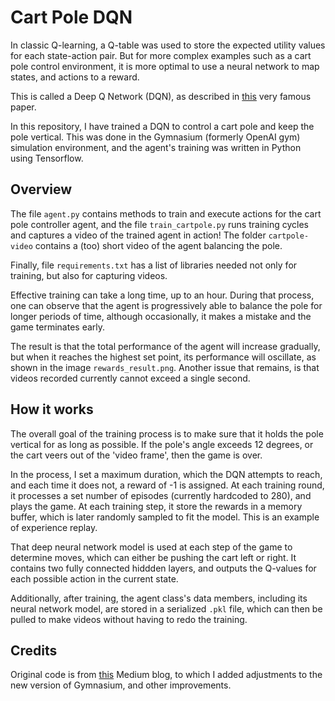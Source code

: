 # Cart Pole DQN

In classic Q-learning, a Q-table was used to store the expected utility values for each state-action pair.
But for more complex examples such as a cart pole control environment, it is more optimal to use a neural network to map states, and actions to a reward. 

This is called a Deep Q Network (DQN), as described in [this](https://arxiv.org/abs/1312.5602) very famous paper.

In this repository, I have trained a DQN to control a cart pole and keep the pole vertical. This was done in the Gymnasium (formerly OpenAI gym) simulation environment, and the agent's training was written in Python using Tensorflow. 

## Overview

The file `agent.py` contains methods to train and execute actions for the cart pole controller agent, and the file `train_cartpole.py` runs training cycles and captures a video of the trained agent in action! The folder `cartpole-video` contains a (too) short video of the agent balancing the pole. 

Finally, file `requirements.txt` has a list of libraries needed not only for training, but also for capturing videos.

Effective training can take a long time, up to an hour. During that process, one can observe that the agent is progressively able to balance the pole for longer periods of time, although occasionally, it makes a mistake and the game terminates early.

The result is that the total performance of the agent will increase gradually, but when it reaches the highest set point, its performance will oscillate, as shown in the image `rewards_result.png`. Another issue that remains, is that videos recorded currently cannot exceed a single second. 

## How it works

The overall goal of the training process is to make sure that it holds the pole vertical for as long as possible. If the pole's angle exceeds 12 degrees, or the cart veers out of the 'video frame', then the game is over. 

In the process, I set a maximum duration, which the DQN attempts to reach, and each time it does not, a reward of -1 is assigned. At each training round, it processes a set number of episodes (currently hardcoded to 280), and plays the game. At each training step, it store the rewards in a memory buffer, which is later randomly sampled to fit the model. This is an example of experience replay.

That deep neural network model is used at each step of the game to determine moves, which can either be pushing the cart left or right. It contains two fully connected hiddden layers, and outputs the Q-values for each possible action in the current state.

Additionally, after training, the agent class's data members, including its neural network model, are stored in a serialized `.pkl` file, which can then be pulled to make videos without having to redo the training. 

## Credits

Original code is from [this](https://towardsdatascience.com/deep-q-networks-theory-and-implementation-37543f60dd67) Medium blog, to which I added adjustments to the new version of Gymnasium, and other improvements. 